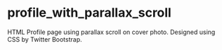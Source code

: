 profile_with_parallax_scroll
============================

HTML Profile page using parallax scroll on cover photo. Designed using CSS by Twitter Bootstrap.
